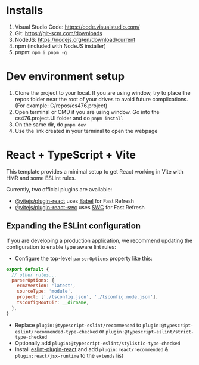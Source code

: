 # Installs
1. Visual Studio Code: https://code.visualstudio.com/
1. Git: https://git-scm.com/downloads
1. NodeJS: https://nodejs.org/en/download/current
1. npm (included with NodeJS installer)
1. pnpm: `npm i pnpm -g`
   
# Dev environment setup
1. Clone the project to your local. If you are using window, try to place the repos folder near the root of your drives to avoid future complications. (For example: C/repos/cs476.project)
1. Open terminal or CMD if you are using window. Go into the cs476.project.UI folder and do `pnpm install`
1. On the same dir, do `pnpm dev`
1. Use the link created in your terminal to open the webpage


# React + TypeScript + Vite

This template provides a minimal setup to get React working in Vite with HMR and some ESLint rules.

Currently, two official plugins are available:

- [@vitejs/plugin-react](https://github.com/vitejs/vite-plugin-react/blob/main/packages/plugin-react/README.md) uses [Babel](https://babeljs.io/) for Fast Refresh
- [@vitejs/plugin-react-swc](https://github.com/vitejs/vite-plugin-react-swc) uses [SWC](https://swc.rs/) for Fast Refresh

## Expanding the ESLint configuration

If you are developing a production application, we recommend updating the configuration to enable type aware lint rules:

- Configure the top-level `parserOptions` property like this:

```js
export default {
  // other rules...
  parserOptions: {
    ecmaVersion: 'latest',
    sourceType: 'module',
    project: ['./tsconfig.json', './tsconfig.node.json'],
    tsconfigRootDir: __dirname,
  },
}
```

- Replace `plugin:@typescript-eslint/recommended` to `plugin:@typescript-eslint/recommended-type-checked` or `plugin:@typescript-eslint/strict-type-checked`
- Optionally add `plugin:@typescript-eslint/stylistic-type-checked`
- Install [eslint-plugin-react](https://github.com/jsx-eslint/eslint-plugin-react) and add `plugin:react/recommended` & `plugin:react/jsx-runtime` to the `extends` list
